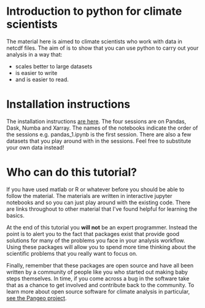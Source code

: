# Introduction to python for climate scientists
The material here is aimed to climate scientists who work with data in netcdf files.
The aim of is to show that you can use python to carry out your analysis
in a way that:
* scales better to large datasets
* is easier to write
* and is easier to read.

# Installation instructions
The installation instructions [are here](https://github.com/braaannigan/climate_python_intro/blob/master/installation_instructions.md).
The four sessions are on Pandas, Dask, Numba and Xarray. The names of the notebooks
indicate the order of the sessions e.g. pandas_1.ipynb is the first session.
There are also a few datasets that you play around with in the sessions.  Feel
free to substitute your own data instead!

# Who can do this tutorial?
If you have used matlab or R or whatever before you should be able to follow
the material.  The materials are written in interactive jupyter notebooks
and so you can just play around with the existing code.  There are links
throughout to other material that I've found helpful for learning
the basics.

At the end of this tutorial you **will not** be an expert programmer.  Instead
the point is to alert you to the fact that packages
exist that provide good solutions for many of the problems you face in your analysis workflow.
Using these packages will allow you to spend more time thinking about the
scientific problems that you really want to focus on.

Finally, remember that these packages are open source and
have all been written by a community of people like you who started out making baby steps
themselves.  In time, if you come across a bug in the software take that as
 a chance to get involved and contribute back to the community.  To learn more
 about open source software for climate analysis in particular,
 [see the Pangeo project](https://pangeo-data.github.io/).
